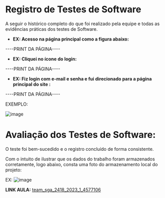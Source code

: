 # Registro de Testes de Software

A seguir o histórico completo do que foi realizado pela equipe e todas as evidências práticas dos testes de Software.


-  **EX: Acesso na página principal como a figura abaixo:**

----PRINT DA PÁGINA----


-  **EX: Cliquei no ícone do login:**

----PRINT DA PÁGINA----

-  **EX: Fiz login com e-mail e senha e fui direcionado para a página principal do site :**

----PRINT DA PÁGINA----


EXEMPLO:

![image](https://github.com/ICEI-PUC-Minas-PMV-ADS/pmv-ads-2023-1-e1-proj-web-t06-musica/assets/126628545/e0081cef-1876-4756-aab8-cb579481f9a8)


# Avaliação dos Testes de Software:

O teste foi bem-sucedido e o registro concluído de forma consistente.

Com o intuito de ilustrar que os dados do trabalho foram armazenados corretamente, logo abaixo, consta uma foto do armazenamento local do projeto:

EX: ![image](https://github.com/ICEI-PUC-Minas-PMV-ADS/pmv-ads-2023-1-e1-proj-web-t06-musica/assets/126628545/544d0b2e-9dc0-4591-aacd-6336635389bb)

**LINK AULA:**
[team_sga_2418_2023_1_4577106](https://sgapucminasbr.sharepoint.com/sites/team_sga_2418_2023_1_4577106/_layouts/15/stream.aspx?id=%2Fsites%2Fteam%5Fsga%5F2418%5F2023%5F1%5F4577106%2FDocumentos%20Compartilhados%2FGeneral%2FRecordings%2FExibir%20Apenas%2FAula%20on%2Dline%2E%20de%2016%5F05%2D20230516%5F190534%2DGrava%C3%A7%C3%A3o%20de%20Reuni%C3%A3o%2Emp4)

